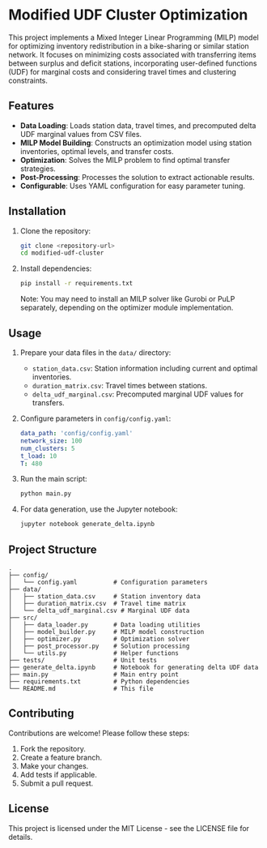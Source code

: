 # Modified UDF Cluster Optimization

This project implements a Mixed Integer Linear Programming (MILP) model for optimizing inventory redistribution in a bike-sharing or similar station network. It focuses on minimizing costs associated with transferring items between surplus and deficit stations, incorporating user-defined functions (UDF) for marginal costs and considering travel times and clustering constraints.

## Features

- **Data Loading**: Loads station data, travel times, and precomputed delta UDF marginal values from CSV files.
- **MILP Model Building**: Constructs an optimization model using station inventories, optimal levels, and transfer costs.
- **Optimization**: Solves the MILP problem to find optimal transfer strategies.
- **Post-Processing**: Processes the solution to extract actionable results.
- **Configurable**: Uses YAML configuration for easy parameter tuning.

## Installation

1. Clone the repository:
   ```bash
   git clone <repository-url>
   cd modified-udf-cluster
   ```

2. Install dependencies:
   ```bash
   pip install -r requirements.txt
   ```

   Note: You may need to install an MILP solver like Gurobi or PuLP separately, depending on the optimizer module implementation.

## Usage

1. Prepare your data files in the `data/` directory:
   - `station_data.csv`: Station information including current and optimal inventories.
   - `duration_matrix.csv`: Travel times between stations.
   - `delta_udf_marginal.csv`: Precomputed marginal UDF values for transfers.

2. Configure parameters in `config/config.yaml`:
   ```yaml
   data_path: 'config/config.yaml'
   network_size: 100
   num_clusters: 5
   t_load: 10
   T: 480
   ```

3. Run the main script:
   ```bash
   python main.py
   ```

4. For data generation, use the Jupyter notebook:
   ```bash
   jupyter notebook generate_delta.ipynb
   ```

## Project Structure

```
.
├── config/
│   └── config.yaml          # Configuration parameters
├── data/
│   ├── station_data.csv     # Station inventory data
│   ├── duration_matrix.csv  # Travel time matrix
│   └── delta_udf_marginal.csv # Marginal UDF data
├── src/
│   ├── data_loader.py       # Data loading utilities
│   ├── model_builder.py     # MILP model construction
│   ├── optimizer.py         # Optimization solver
│   ├── post_processor.py    # Solution processing
│   └── utils.py             # Helper functions
├── tests/                   # Unit tests
├── generate_delta.ipynb     # Notebook for generating delta UDF data
├── main.py                  # Main entry point
├── requirements.txt         # Python dependencies
└── README.md                # This file
```

## Contributing

Contributions are welcome! Please follow these steps:

1. Fork the repository.
2. Create a feature branch.
3. Make your changes.
4. Add tests if applicable.
5. Submit a pull request.

## License

This project is licensed under the MIT License - see the LICENSE file for details.